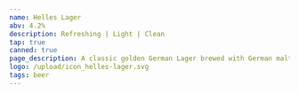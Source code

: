 ```yaml
---
name: Helles Lager
abv: 4.2%
description: Refreshing | Light | Clean
tap: true
canned: true
page_description: A classic golden German Lager brewed with German malts and hops.
logo: /upload/icon_helles-lager.svg
tags: beer
---
```

